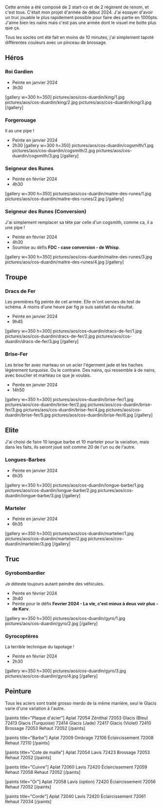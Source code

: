 
Cette armée a été composé de 2 start-co et de 2 régiment de renom, et c'est tous.
C'était mon projet d'armée de début 2024.
J'ai essayer d'avoir un truc jouable le plus rapidement possible pour faire des partie en 1000pts.
J'aime bien les nains mais c'est pas une armée dont le visuel me botte plus que ça.

Tous les socles ont été fait en moins de 10 minutes, j'ai simplement tapoté différentes couleurs avec un pinceau de brossage.

## Héros
### Roi Gardien

- Peinte en janvier 2024
- 3h30

[gallery w=300 h=350]
pictures/aos/cos-duardin/king/1.jpg
pictures/aos/cos-duardin/king/2.jpg
pictures/aos/cos-duardin/king/3.jpg
[/gallery]

### Forgerouage

Il as une pipe !
- Peinte en janvier 2024
- 2h30
[gallery w=300 h=350]
pictures/aos/cos-duardin/cogsmith/1.jpg
pictures/aos/cos-duardin/cogsmith/2.jpg
pictures/aos/cos-duardin/cogsmith/3.jpg
[/gallery]

### Seigneur des Runes

- Peinte en février 2024
- 4h30

[gallery w=300 h=350]
pictures/aos/cos-duardin/maitre-des-runes/1.jpg
pictures/aos/cos-duardin/maitre-des-runes/2.jpg
[/gallery]

### Seigneur des Runes (Conversion)

J'ai simplement remplacer sa tête par celle d'un cogsmith, comme ca, il a une pipe !
- Peinte en février 2024
- 4h30
- Soumise au défis __FDC - case conversion - de Whisp__.

[gallery w=300 h=350]
pictures/aos/cos-duardin/maitre-des-runes/3.jpg
pictures/aos/cos-duardin/maitre-des-runes/4.jpg
[/gallery]

## Troupe

### Dracs de Fer
Les premières fig peinte de cet armée. 
Elle m'ont servies de test de schéma. 
A moins d'une heure par fig je suis satisfait du résultat.
- Peinte en janvier 2024
- 9h45

[gallery w=350 h=300]
pictures/aos/cos-duardin/dracs-de-fer/1.jpg
pictures/aos/cos-duardin/dracs-de-fer/2.jpg
pictures/aos/cos-duardin/dracs-de-fer/3.jpg
[/gallery]

### Brise-Fer
Les brise fer avec marteau on un acier l'égerment jade et les haches légèrement turquoise. 
Ou le contraire. 
Des nains, qui ressemble à de nains, avec bouclier et marteau ce que je voulais.
- Peinte en janvier 2024
- 14h50

[gallery w=350 h=300]
pictures/aos/cos-duardin/brise-fer/1.jpg
pictures/aos/cos-duardin/brise-fer/2.jpg
pictures/aos/cos-duardin/brise-fer/3.jpg
pictures/aos/cos-duardin/brise-fer/4.jpg
pictures/aos/cos-duardin/brise-fer/5.jpg
pictures/aos/cos-duardin/brise-fer/6.jpg
[/gallery]

## Elite
J'ai choisi de faire 10 langue barbe et 10 marteler pour la variation, mais dans les faits, ils seront joué soit comme 20 de l'un ou de l'autre.

### Longues-Barbes
- Peinte en janvier 2024
- 6h35

[gallery w=350 h=300]
pictures/aos/cos-duardin/longue-barbe/1.jpg
pictures/aos/cos-duardin/longue-barbe/2.jpg
pictures/aos/cos-duardin/longue-barbe/3.jpg
[/gallery]

### Marteler
- Peinte en janvier 2024
- 6h35

[gallery w=350 h=300]
pictures/aos/cos-duardin/martelier/1.jpg
pictures/aos/cos-duardin/martelier/2.jpg
pictures/aos/cos-duardin/martelier/3.jpg
[/gallery]

## Truc
### Gyrobombardier
Je déteste toujours autant peindre des véhicules.

- Peinte en février 2024
- 3h40
- Peinte pour le défis __Fevrier 2024 - La vie, c'est mieux à deux voir plus - de Karv__.


[gallery w=350 h=300]
pictures/aos/cos-duardin/gyro/1.jpg
pictures/aos/cos-duardin/gyro/2.jpg
[/gallery]

### Gyrocoptères

La terrible technique du tapotage !
- Peinte en février 2024
- 2h30

[gallery w=350 h=300]
pictures/aos/cos-duardin/gyro/3.jpg
pictures/aos/cos-duardin/gyro/4.jpg
[/gallery]


## Peinture
Tous les aciers sont traité grosso merdo de la même manière, seul le Glacis varie d'une variation à l'autre.

[paints title="Plaque d'acier"]
Aplat	72054
Zénithal	72053
Glacis (Bleu)	72413
Glacis (Turquoise)	72414
Glacis (Jade)	72417
Glacis (Violet)	72410
Brossage	72053
Rehaut	72052
[/paints]

[paints title="Barbe"]
Aplat	72009
Ombrage	72106
Éclaircissement	72008
Rehaut	72110
[/paints]

[paints title="Cote de maille"]
Aplat	72054
Lavis	72423
Brossage	72053
Rehaut	72052
[/paints]

[paints title="Cuivre"]
Aplat	72060
Lavis	72420
Éclaircissement	72059
Rehaut	72058
Rehaut	72052
[/paints]

[paints title="Or"]
Aplat	72058
Lavis (option)	72420
Éclaircissement	72056
Rehaut	72052
[/paints]

[paints title="Corde"]
Aplat	72040
Lavis	72420
Éclaircissement	72061
Rehaut	72034
[/paints]


